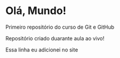 # Olá, Mundo!
 Primeiro repositório do curso de Git e GitHub

Repositório criado duarante aula ao vivo!

Essa linha eu adicionei no site
